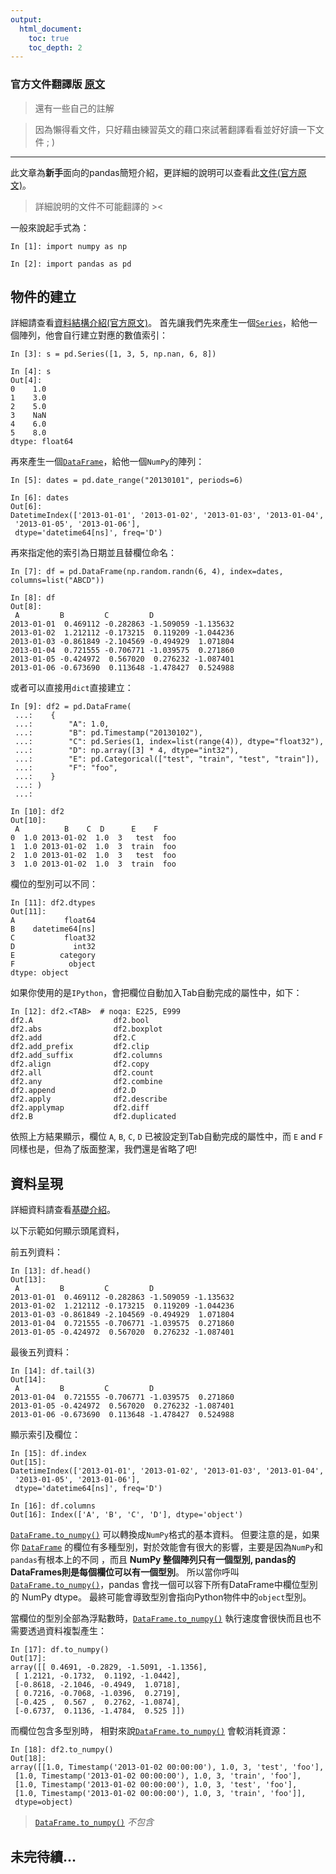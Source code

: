 ```yaml
---
output:
  html_document:
    toc: true
    toc_depth: 2
---
```



### 官方文件翻譯版 [原文](https://pandas.pydata.org/docs/user_guide/10min.html)

> 還有一些自己的註解

>因為懶得看文件，只好藉由練習英文的藉口來試著翻譯看看並好好讀一下文件 ; )
***
此文章為**新手**面向的pandas簡短介紹，更詳細的說明可以查看此[文件(官方原文)](https://pandas.pydata.org/docs/user_guide/cookbook.html#cookbook)。
> 詳細說明的文件不可能翻譯的 ><

一般來說起手式為：

	In [1]: import numpy as np

	In [2]: import pandas as pd
	
## 物件的建立
詳細請查看[資料結構介紹(官方原文)](https://pandas.pydata.org/docs/user_guide/dsintro.html#dsintro)。
首先讓我們先來產生一個[`Series`](https://pandas.pydata.org/docs/reference/api/pandas.Series.html#pandas.Series)，給他一個陣列，他會自行建立對應的數值索引：

	In [3]: s = pd.Series([1, 3, 5, np.nan, 6, 8])
	
	In [4]: s
	Out[4]: 
	0    1.0
	1    3.0
	2    5.0
	3    NaN
	4    6.0
	5    8.0
	dtype: float64

再來產生一個[`DataFrame`](https://pandas.pydata.org/docs/reference/api/pandas.DataFrame.html#pandas.DataFrame)，給他一個`NumPy`的陣列：

	In [5]: dates = pd.date_range("20130101", periods=6)

	In [6]: dates
	Out[6]: 
	DatetimeIndex(['2013-01-01', '2013-01-02', '2013-01-03', '2013-01-04',
	 '2013-01-05', '2013-01-06'],
	 dtype='datetime64[ns]', freq='D')

再來指定他的索引為日期並且替欄位命名：

	In [7]: df = pd.DataFrame(np.random.randn(6, 4), index=dates, columns=list("ABCD"))

	In [8]: df
	Out[8]: 
	 A         B         C         D
	2013-01-01  0.469112 -0.282863 -1.509059 -1.135632
	2013-01-02  1.212112 -0.173215  0.119209 -1.044236
	2013-01-03 -0.861849 -2.104569 -0.494929  1.071804
	2013-01-04  0.721555 -0.706771 -1.039575  0.271860
	2013-01-05 -0.424972  0.567020  0.276232 -1.087401
	2013-01-06 -0.673690  0.113648 -1.478427  0.524988

或者可以直接用`dict`直接建立：

	In [9]: df2 = pd.DataFrame(
	 ...:    {
	 ...:        "A": 1.0,
	 ...:        "B": pd.Timestamp("20130102"),
	 ...:        "C": pd.Series(1, index=list(range(4)), dtype="float32"),
	 ...:        "D": np.array([3] * 4, dtype="int32"),
	 ...:        "E": pd.Categorical(["test", "train", "test", "train"]),
	 ...:        "F": "foo",
	 ...:    }
	 ...: )
	 ...: 

	In [10]: df2
	Out[10]: 
	 A          B    C  D      E    F
	0  1.0 2013-01-02  1.0  3   test  foo
	1  1.0 2013-01-02  1.0  3  train  foo
	2  1.0 2013-01-02  1.0  3   test  foo
	3  1.0 2013-01-02  1.0  3  train  foo

欄位的型別可以不同：

	In [11]: df2.dtypes
	Out[11]: 
	A           float64
	B    datetime64[ns]
	C           float32
	D             int32
	E          category
	F            object
	dtype: object

如果你使用的是`IPython`，會把欄位自動加入Tab自動完成的屬性中，如下：

	In [12]: df2.<TAB>  # noqa: E225, E999
	df2.A                  df2.bool
	df2.abs                df2.boxplot
	df2.add                df2.C
	df2.add_prefix         df2.clip
	df2.add_suffix         df2.columns
	df2.align              df2.copy
	df2.all                df2.count
	df2.any                df2.combine
	df2.append             df2.D
	df2.apply              df2.describe
	df2.applymap           df2.diff
	df2.B                  df2.duplicated

依照上方結果顯示，欄位 `A`,  `B`,  `C`, `D`  已被設定到Tab自動完成的屬性中，而  `E`  and  `F`  同樣也是，但為了版面整潔，我們還是省略了吧!

## 資料呈現
詳細資料請查看[基礎介紹](https://pandas.pydata.org/docs/user_guide/basics.html#basics)。

以下示範如何顯示頭尾資料，

前五列資料：

	In [13]: df.head()
	Out[13]: 
	 A         B         C         D
	2013-01-01  0.469112 -0.282863 -1.509059 -1.135632
	2013-01-02  1.212112 -0.173215  0.119209 -1.044236
	2013-01-03 -0.861849 -2.104569 -0.494929  1.071804
	2013-01-04  0.721555 -0.706771 -1.039575  0.271860
	2013-01-05 -0.424972  0.567020  0.276232 -1.087401

最後五列資料：

	In [14]: df.tail(3)
	Out[14]: 
	 A         B         C         D
	2013-01-04  0.721555 -0.706771 -1.039575  0.271860
	2013-01-05 -0.424972  0.567020  0.276232 -1.087401
	2013-01-06 -0.673690  0.113648 -1.478427  0.524988

顯示索引及欄位：

	In [15]: df.index
	Out[15]: 
	DatetimeIndex(['2013-01-01', '2013-01-02', '2013-01-03', '2013-01-04',
	 '2013-01-05', '2013-01-06'],
	 dtype='datetime64[ns]', freq='D')

	In [16]: df.columns
	Out[16]: Index(['A', 'B', 'C', 'D'], dtype='object')

[`DataFrame.to_numpy()`](https://pandas.pydata.org/docs/reference/api/pandas.DataFrame.to_numpy.html#pandas.DataFrame.to_numpy "pandas.DataFrame.to_numpy") 可以轉換成`NumPy`格式的基本資料。
但要注意的是，如果你 [`DataFrame`](https://pandas.pydata.org/docs/reference/api/pandas.DataFrame.html#pandas.DataFrame "pandas.DataFrame") 的欄位有多種型別，對於效能會有很大的影響，主要是因為`NumPy`和`pandas`有根本上的不同 ，而且 **NumPy 整個陣列只有一個型別, pandas的DataFrames則是每個欄位可以有一個型別**。
所以當你呼叫 [`DataFrame.to_numpy()`](https://pandas.pydata.org/docs/reference/api/pandas.DataFrame.to_numpy.html#pandas.DataFrame.to_numpy "pandas.DataFrame.to_numpy")，pandas 會找一個可以容下所有DataFrame中欄位型別的 NumPy dtype。
最終可能會導致型別會指向Python物件中的`object`型別。

當欄位的型別全部為浮點數時，[`DataFrame.to_numpy()`](https://pandas.pydata.org/docs/reference/api/pandas.DataFrame.to_numpy.html#pandas.DataFrame.to_numpy "pandas.DataFrame.to_numpy") 執行速度會很快而且也不需要透過資料複製產生：

	In [17]: df.to_numpy()
	Out[17]: 
	array([[ 0.4691, -0.2829, -1.5091, -1.1356],
	 [ 1.2121, -0.1732,  0.1192, -1.0442],
	 [-0.8618, -2.1046, -0.4949,  1.0718],
	 [ 0.7216, -0.7068, -1.0396,  0.2719],
	 [-0.425 ,  0.567 ,  0.2762, -1.0874],
	 [-0.6737,  0.1136, -1.4784,  0.525 ]])

而欄位包含多型別時， 相對來說[`DataFrame.to_numpy()`](https://pandas.pydata.org/docs/reference/api/pandas.DataFrame.to_numpy.html#pandas.DataFrame.to_numpy "pandas.DataFrame.to_numpy") 會較消耗資源：

	In [18]: df2.to_numpy()
	Out[18]: 
	array([[1.0, Timestamp('2013-01-02 00:00:00'), 1.0, 3, 'test', 'foo'],
	 [1.0, Timestamp('2013-01-02 00:00:00'), 1.0, 3, 'train', 'foo'],
	 [1.0, Timestamp('2013-01-02 00:00:00'), 1.0, 3, 'test', 'foo'],
	 [1.0, Timestamp('2013-01-02 00:00:00'), 1.0, 3, 'train', 'foo']],
	 dtype=object)


>[`DataFrame.to_numpy()`](https://pandas.pydata.org/docs/reference/api/pandas.DataFrame.to_numpy.html#pandas.DataFrame.to_numpy "pandas.DataFrame.to_numpy")  _不包含_

## 未完待續...
<!--stackedit_data:
eyJoaXN0b3J5IjpbMTEwNTM2NzA1MSwtMTY2NjA4NDMwNiw3ND
c2NjM2MjIsLTQxNDE4MTM5M119
-->